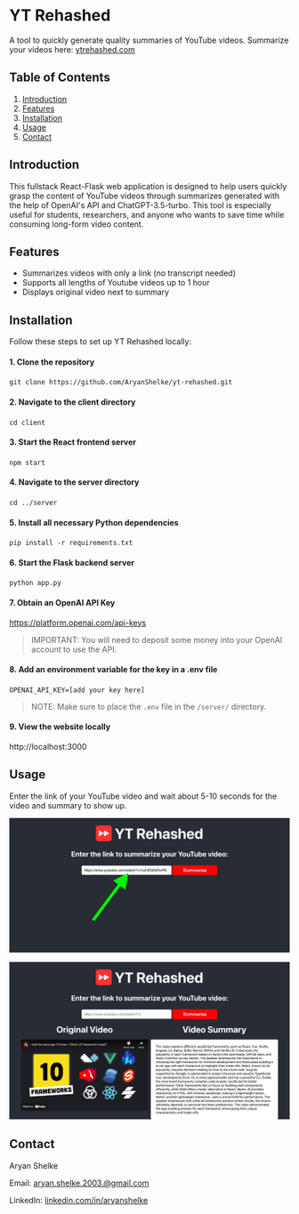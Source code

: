 # YT Rehashed

A tool to quickly generate quality summaries of YouTube videos. Summarize your videos here: [ytrehashed.com](ytrehashed.com)

## Table of Contents

1. [Introduction](#introduction)
2. [Features](#features)
3. [Installation](#installation)
4. [Usage](#usage)
5. [Contact](#contact)

## Introduction

This fullstack React-Flask web application is designed to help users quickly grasp the content of YouTube videos through summarizes generated with the help of OpenAI's API and ChatGPT-3.5-turbo. This tool is especially useful for students, researchers, and anyone who wants to save time while consuming long-form video content.

## Features

- Summarizes videos with only a link (no transcript needed)
- Supports all lengths of Youtube videos up to 1 hour
- Displays original video next to summary

## Installation

Follow these steps to set up YT Rehashed locally:

#### 1. Clone the repository

`git clone https://github.com/AryanShelke/yt-rehashed.git`

#### 2. Navigate to the client directory

`cd client`

#### 3. Start the React frontend server

`npm start`

#### 4. Navigate to the server directory

`cd ../server`

#### 5. Install all necessary Python dependencies

`pip install -r requirements.txt`

#### 6. Start the Flask backend server

`python app.py`

#### 7. Obtain an OpenAI API Key

https://platform.openai.com/api-keys

> IMPORTANT: You will need to deposit some money into your OpenAI account to use the API.

#### 8. Add an environment variable for the key in a .env file

`OPENAI_API_KEY=[add your key here]`

> NOTE: Make sure to place the `.env` file in the `/server/` directory.

#### 9. View the website locally

http://localhost:3000

## Usage

Enter the link of your YouTube video and wait about 5-10 seconds for the video and summary to show up.

![Before](images/usage_before.png)

![After](images/usage_after.png)

## Contact

Aryan Shelke

Email: aryan.shelke.2003.@gmail.com

LinkedIn: [linkedin.com/in/aryanshelke](linkedin.com/in/aryanshelke)